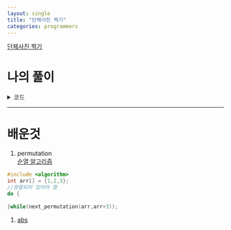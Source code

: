 ```yaml
---
layout: single
title: "단체사진 찍기"
categories: programmers
---
```

[단체사진 찍기](https://programmers.co.kr/learn/courses/30/lessons/1835)

# 나의 풀이
<details markdown="1">
<summary>코드</summary>

```c++
#include <vector>
#include <iostream>
#include <algorithm>
#include <string>
#include <cstdlib>

using namespace std;

bool dataChecker(string str, char ch1, char ch2, char op, int num)
{
    bool result = false;
    switch (op)
    {
    case '>':
        result = abs((int)(str.find(ch1) - str.find(ch2))) > num+1;
        break;
    case '<':
        result = abs((int)(str.find(ch1) - str.find(ch2))) < num+1;
        break;
    case '=':
        result = abs((int)(str.find(ch1) - str.find(ch2))) == num+1;
        break;
    default:
        break;
    }
    return result;
}

int solution(int n, vector<string> data) 
{
    int answer = 0;

    vector<char> friends = {'A', 'C', 'F', 'J', 'M', 'N', 'R', 'T'};
    vector<string> permutations;

    do
    {   
        string temp = "";
        for(char ch : friends)
        {
            temp += ch;
        }
        permutations.push_back(temp);
    }while(next_permutation(friends.begin(), friends.end()));

    for(int i = 0; i < permutations.size(); i++)
    {
        string permutation = permutations[i];
        int j;
        for(j = 0; j < data.size(); j++)
        {
            if(dataChecker(permutation, data[j][0], data[j][2], data[j][3], data[j][4] - '0') == false)
                break;
        }
        if(j == data.size())
            answer++;
    }

    return answer;
}
```
</details>

---
# 배운것
1. permutation  
[순열 알고리즘](https://minusi.tistory.com/entry/%EC%88%9C%EC%97%B4-%EC%95%8C%EA%B3%A0%EB%A6%AC%EC%A6%98-Permutation-Algorithm)  

```c++
#include <algorithm>
int arr[] = {1,2,3};
//정렬되어 있어야 함
do {
    
}while(next_permutation(arr,arr+3));
```

1. [abs](https://coding-factory.tistory.com/682)
